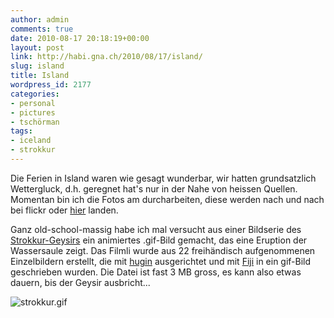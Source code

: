 ```yaml
---
author: admin
comments: true
date: 2010-08-17 20:18:19+00:00
layout: post
link: http://habi.gna.ch/2010/08/17/island/
slug: island
title: Island
wordpress_id: 2177
categories:
- personal
- pictures
- tschörman
tags:
- iceland
- strokkur
---
```


Die Ferien in Island waren wie gesagt wunderbar, wir hatten grundsatzlich Wettergluck, d.h. geregnet hat's nur in der Nahe von heissen Quellen. Momentan bin ich die Fotos am durcharbeiten, diese werden nach und nach bei flickr oder [hier](http://grobmotoriker.ch/fotos/index.php?type=sets&setId=72157624746373110) landen.




Ganz old-school-massig habe ich mal versucht aus einer Bildserie des [Strokkur-Geysirs](http://en.wikipedia.org/wiki/Strokkur) ein animiertes .gif-Bild gemacht, das eine Eruption der Wassersaule zeigt. Das Filmli wurde aus 22 freihändisch aufgenommenen Einzelbildern erstellt, die mit [hugin](http://hugin.sourceforge.net/) ausgerichtet und mit [Fiji](http://pacific.mpi-cbg.de/wiki/index.php/Fiji) in ein gif-Bild geschrieben wurden. Die Datei ist fast 3 MB gross, es kann also etwas dauern, bis der Geysir ausbricht...




![strokkur.gif](http://habi.gna.ch/wp-content/uploads/2010/08/strokkur.gif)



